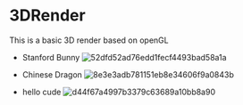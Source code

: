 # 3DRender
This is a basic 3D render based on openGL

- Stanford Bunny
![52dfd52ad76edd1fecf4493bad58a1a](https://user-images.githubusercontent.com/7382116/219799084-bc9dbc13-1e49-4b94-8b1b-8dd12af0c58b.png)

- Chinese Dragon
![8e3e3adb781151eb8e34606f9a0843b](https://user-images.githubusercontent.com/7382116/219799133-a913d15c-e110-43ff-8141-2ef6c715d795.png)

- hello cude
![d44f67a4997b3379c63689a10bb8a90](https://user-images.githubusercontent.com/7382116/219205828-461981c0-7f18-4a30-9dc7-8e2fb2ccfb9a.png)
